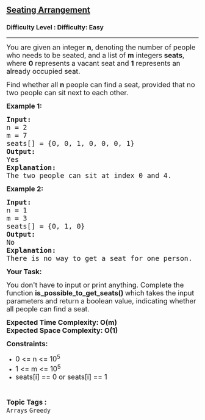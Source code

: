 <h2><a href="https://www.geeksforgeeks.org/problems/seating-arrangement--170647/1?page=2&category=Greedy&sortBy=submissions">Seating Arrangement</a></h2><h3>Difficulty Level : Difficulty: Easy</h3><hr><div class="problems_problem_content__Xm_eO"><p><span style="font-size:18px">You are given an integer <strong>n</strong>, denoting the number of people who needs to be seated, and a list of <strong>m</strong> integers&nbsp;<strong>seats</strong>, where <strong>0</strong> represents a vacant seat and <strong>1</strong> represents an already occupied seat.</span></p>

<p><span style="font-size:18px">Find whether all <strong>n</strong> people can find a seat, provided that no two people can sit next to each other.</span></p>

<p><span style="font-size:18px"><strong>Example 1:</strong></span></p>

<pre><span style="font-size:18px"><strong>Input:</strong></span>
<span style="font-size:18px">n = 2
m = 7</span>
<span style="font-size:18px">seats[] = {0, 0, 1, 0, 0, 0, 1}</span>
<span style="font-size:18px"><strong>Output:</strong></span>
<span style="font-size:18px">Yes</span>
<span style="font-size:18px"><strong>Explanation:</strong></span>
<span style="font-size:18px">The two people can sit at index 0 and 4.</span>
</pre>

<p><span style="font-size:18px"><strong>Example 2:</strong></span></p>

<pre><span style="font-size:18px"><strong>Input:</strong></span>
<span style="font-size:18px">n = 1
m = 3</span>
<span style="font-size:18px">seats[] = {0, 1, 0}</span>
<span style="font-size:18px"><strong>Output:</strong></span>
<span style="font-size:18px">No</span>
<span style="font-size:18px"><strong>Explanation:</strong></span>
<span style="font-size:18px">There is no way to get a seat for one person.</span>
</pre>

<p><strong><span style="font-size:18px">Your Task:</span></strong></p>

<p><span style="font-size:18px">You don't have to input or print anything. Complete the function&nbsp;<strong>is_possible_to_get_seats()&nbsp;</strong>which takes the input parameters and return a boolean value, indicating whether all people can find a seat.</span></p>

<p><strong><span style="font-size:18px">Expected Time Complexity: O(m)<br>
Expected Space Complexity: O(1)</span></strong></p>

<p><strong><span style="font-size:18px">Constraints:</span></strong></p>

<ul>
	<li><span style="font-size:18px">0 &lt;= n &lt;= 10<sup>5</sup></span></li>
	<li><span style="font-size:18px">1 &lt;= m&nbsp;&lt;= 10<sup>5</sup></span></li>
	<li><span style="font-size:18px">seats[i] == 0 or seats[i] == 1</span></li>
</ul>
</div><br><p><span style=font-size:18px><strong>Topic Tags : </strong><br><code>Arrays</code>&nbsp;<code>Greedy</code>&nbsp;